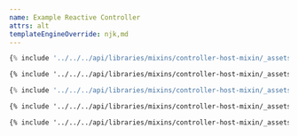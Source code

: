 ```yaml
---
name: Example Reactive Controller
attrs: alt
templateEngineOverride: njk,md
---
```


```js playground mouse-controller color-picker.js
{% include '../../../api/libraries/mixins/controller-host-mixin/_assets/color-picker.js' %}
```

```css playground-file mouse-controller color-picker.css
{% include '../../../api/libraries/mixins/controller-host-mixin/_assets/color-picker.css' %}
```

```js playground-file mouse-controller mouse-controller.js
{% include '../../../api/libraries/mixins/controller-host-mixin/_assets/mouse-controller.js' %}
```

```html playground-file mouse-controller index.html
{% include '../../../api/libraries/mixins/controller-host-mixin/_assets/index.html' %}
```

```css playground-file mouse-controller style.css
{% include '../../../api/libraries/mixins/controller-host-mixin/_assets/style.css' %}
```
